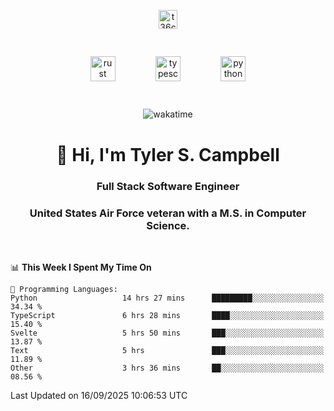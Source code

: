 <p align="center">
<a href="https://www.linkedin.com/in/t36campbell" target="blank"><img align="center" src="https://ik.imagekit.io/t36campbell/Portfolio/linkedin.png.original_m8bbGgPh6.png" alt="t36campbell" height="30" width="30" /></a>
</p>
<p align="center">
    <img src="https://rustacean.net/assets/rustacean-orig-noshadow.svg" alt="rust" width="40" height="40" style="margin: 6%;" />
    <img src="https://cdn.worldvectorlogo.com/logos/typescript.svg" alt="typescript" width="40" height="40" style="margin: 6%;" />
    <img src="https://cdn.worldvectorlogo.com/logos/python-5.svg" alt="python" width="40" height="40" style="margin: 6%;" />
</p>
<div align="center">
  
  ![wakatime](https://wakatime.com/badge/user/738aac7f-8868-4bc3-a1df-4c36703ee4b6.svg)
  
</div>

<h1 align="center">👋 Hi, I'm Tyler S. Campbell</h1>
<h3 align="center">Full Stack Software Engineer</h3>
<h3 align="center">United States Air Force veteran with a M.S. in Computer Science.</h3>
<br>

<!--START_SECTION:waka-->
📊 **This Week I Spent My Time On** 

```text
💬 Programming Languages: 
Python                   14 hrs 27 mins      █████████░░░░░░░░░░░░░░░░   34.34 % 
TypeScript               6 hrs 28 mins       ████░░░░░░░░░░░░░░░░░░░░░   15.40 % 
Svelte                   5 hrs 50 mins       ███░░░░░░░░░░░░░░░░░░░░░░   13.87 % 
Text                     5 hrs               ███░░░░░░░░░░░░░░░░░░░░░░   11.89 % 
Other                    3 hrs 36 mins       ██░░░░░░░░░░░░░░░░░░░░░░░   08.56 % 
```


 Last Updated on 16/09/2025 10:06:53 UTC
<!--END_SECTION:waka-->
